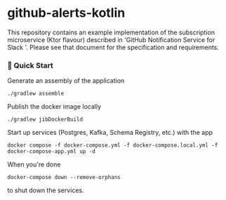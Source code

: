 # github-alerts-kotlin

This repository contains an example implementation of the subscription microservice (Ktor flavour) described in 'GitHub Notification Service for Slack
'. Please see that document for the specification and requirements.

### 📘 Quick Start

Generate an assembly of the application

```
./gradlew assemble
```

Publish the docker image locally

```
./gradlew jibDockerBuild
```

Start up services (Postgres, Kafka, Schema Registry, etc.) with the app

```
docker compose -f docker-compose.yml -f docker-compose.local.yml -f docker-compose-app.yml up -d
```

When you're done

```
docker-compose down --remove-orphans
```

to shut down the services.
